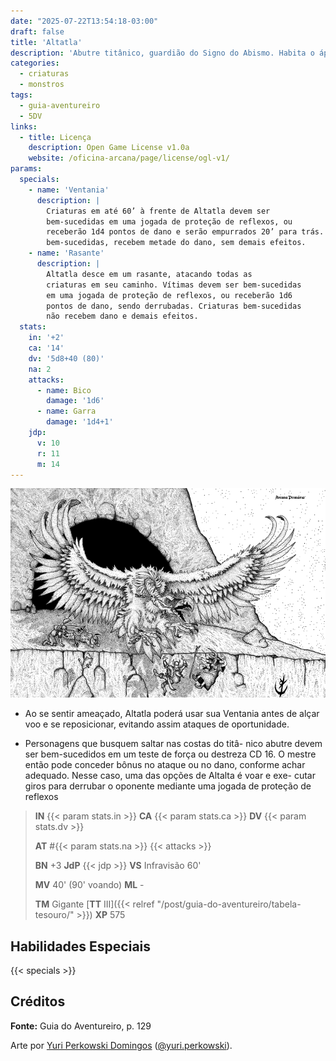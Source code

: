```yaml
---
date: "2025-07-22T13:54:18-03:00"
draft: false
title: 'Altatla'
description: 'Abutre titânico, guardião do Signo do Abismo. Habita o ápice do vulcão em Ninho de Fogo.'
categories:
  - criaturas
  - monstros
tags:
  - guia-aventureiro
  - 5DV
links:
  - title: Licença
    description: Open Game License v1.0a
    website: /oficina-arcana/page/license/ogl-v1/
params:
  specials:
    - name: 'Ventania'
      description: |
        Criaturas em até 60’ à frente de Altatla devem ser
        bem-sucedidas em uma jogada de proteção de reflexos, ou
        receberão 1d4 pontos de dano e serão empurrados 20’ para trás. Se
        bem-sucedidas, recebem metade do dano, sem demais efeitos.
    - name: 'Rasante'
      description: |
        Altatla desce em um rasante, atacando todas as
        criaturas em seu caminho. Vítimas devem ser bem-sucedidas
        em uma jogada de proteção de reflexos, ou receberão 1d6
        pontos de dano, sendo derrubadas. Criaturas bem-sucedidas
        não recebem dano e demais efeitos.
  stats:
    in: '+2'
    ca: '14'
    dv: '5d8+40 (80)'
    na: 2
    attacks:
      - name: Bico
        damage: '1d6'
      - name: Garra
        damage: '1d4+1'
    jdp:
      v: 10
      r: 11
      m: 14
---
```


![Altatla](altatla.png)

* Ao se sentir ameaçado, Altatla poderá usar sua Ventania
  antes de alçar voo e se reposicionar, evitando assim
  ataques de oportunidade.

* Personagens que busquem saltar nas costas do titâ-
  nico abutre devem ser bem-sucedidos em um teste de
  força ou destreza CD 16. O mestre então pode conceder
  bônus no ataque ou no dano, conforme achar adequado.
  Nesse caso, uma das opções de Altalta é voar e exe-
  cutar giros para derrubar o oponente mediante uma
  jogada de proteção de reflexos

> **IN** {{< param stats.in >}} **CA** {{< param stats.ca >}} **DV** {{< param stats.dv >}}
>
> **AT** #{{< param stats.na >}} {{< attacks >}}
>
> **BN** +3 **JdP** {{< jdp >}} **VS** Infravisão 60'
>
> **MV** 40' (90' voando) **ML** -
>
> **TM** Gigante [**TT** III]({{< relref "/post/guia-do-aventureiro/tabela-tesouro/" >}}) **XP** 575

## Habilidades Especiais

{{< specials >}}

## Créditos

**Fonte:** Guia do Aventureiro, p. 129

Arte por [Yuri Perkowski Domingos](https://www.artstation.com/perkowski) ([@yuri.perkowski](https://www.instagram.com/yuri.perkowski/)).

